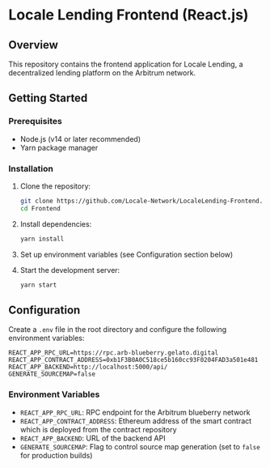 # Locale Lending Frontend (React.js)

## Overview
This repository contains the frontend application for Locale Lending, a decentralized lending platform on the Arbitrum network.

## Getting Started

### Prerequisites
- Node.js (v14 or later recommended)
- Yarn package manager

### Installation

1. Clone the repository:
   ```bash
   git clone https://github.com/Locale-Network/LocaleLending-Frontend.git
   cd Frontend
   ```

2. Install dependencies:
   ```bash
   yarn install
   ```

3. Set up environment variables (see Configuration section below)

4. Start the development server:
   ```bash
   yarn start
   ```

## Configuration

Create a `.env` file in the root directory and configure the following environment variables:

```
REACT_APP_RPC_URL=https://rpc.arb-blueberry.gelato.digital
REACT_APP_CONTRACT_ADDRESS=0xb1F3B0A0C518ce5b160cc93F0204FAD3a501e481
REACT_APP_BACKEND=http://localhost:5000/api/
GENERATE_SOURCEMAP=false
```

### Environment Variables

- `REACT_APP_RPC_URL`: RPC endpoint for the Arbitrum blueberry network
- `REACT_APP_CONTRACT_ADDRESS`: Ethereum address of the smart contract which is deployed from the contract repository
- `REACT_APP_BACKEND`: URL of the backend API
- `GENERATE_SOURCEMAP`: Flag to control source map generation (set to `false` for production builds)
